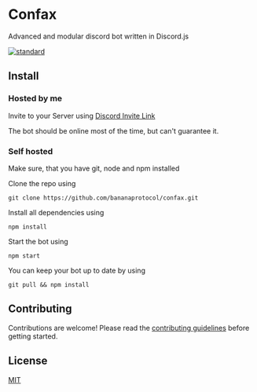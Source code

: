 # Confax

Advanced and modular discord bot written in Discord.js

[![standard][standard-image]][standard-url]

[standard-image]: https://cdn.rawgit.com/feross/standard/master/badge.svg
[standard-url]: https://github.com/feross/standard
[semistandard-image]: https://cdn.rawgit.com/flet/semistandard/master/badge.svg
[semistandard-url]: https://github.com/Flet/semistandard

## Install

### Hosted by me

Invite to your Server using [Discord Invite Link](https://discordapp.com/oauth2/authorize?client_id=319545839951544320&scope=bot)

The bot should be online most of the time, but can't guarantee it.

### Self hosted

Make sure, that you have git, node and npm installed

Clone the repo using

    git clone https://github.com/bananaprotocol/confax.git

Install all dependencies using

    npm install

Start the bot using

    npm start

You can keep your bot up to date by using

    git pull && npm install

## Contributing

Contributions are welcome! Please read the [contributing guidelines](CONTRIBUTING.md) before getting started.

## License

[MIT](LICENSE)